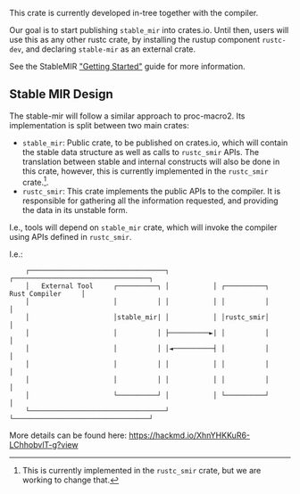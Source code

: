 This crate is currently developed in-tree together with the compiler.

Our goal is to start publishing `stable_mir` into crates.io.
Until then, users will use this as any other rustc crate, by installing
the rustup component `rustc-dev`, and declaring `stable-mir` as an external crate.

See the StableMIR ["Getting Started"](https://rust-lang.github.io/project-stable-mir/getting-started.html)
guide for more information.

## Stable MIR Design

The stable-mir will follow a similar approach to proc-macro2. Its
implementation is split between two main crates:

- `stable_mir`: Public crate, to be published on crates.io, which will contain
the stable data structure as well as calls to `rustc_smir` APIs. The
translation between stable and internal constructs will also be done in this crate,
however, this is currently implemented in the `rustc_smir` crate.[^translation].
- `rustc_smir`: This crate implements the public APIs to the compiler.
It is responsible for gathering all the information requested, and providing
the data in its unstable form.

[^translation]: This is currently implemented in the `rustc_smir` crate,
but we are working to change that.

I.e.,
tools will depend on `stable_mir` crate,
which will invoke the compiler using APIs defined in `rustc_smir`.

I.e.:

```
    ┌──────────────────────────────────┐           ┌──────────────────────────────────┐
    │   External Tool     ┌──────────┐ │           │ ┌──────────┐   Rust Compiler     │
    │                     │          │ │           │ │          │                     │
    │                     │stable_mir| │           │ │rustc_smir│                     │
    │                     │          │ ├──────────►| │          │                     │
    │                     │          │ │◄──────────┤ │          │                     │
    │                     │          │ │           │ │          │                     │
    │                     │          │ │           │ │          │                     │
    │                     └──────────┘ │           │ └──────────┘                     │
    └──────────────────────────────────┘           └──────────────────────────────────┘
```

More details can be found here:
https://hackmd.io/XhnYHKKuR6-LChhobvlT-g?view
